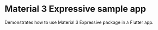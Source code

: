 # Material 3 Expressive sample app

Demonstrates how to use Material 3 Expressive package in a Flutter app.